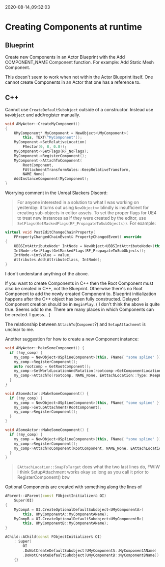 2020-08-14_09:32:03

# Creating Components at runtime

## Blueprint

Create new Components in an Actor Blueprint with the Add COMPONENT_NAME Component function.
For example: Add Static Mesh Component.

This doesn't seem to work when not within the Actor Blueprint itself.
One cannot create Components in an Actor that one has a reference to.


## C++

Cannot use `CreateDefaultSubobject` outside of a constructor.
Instead use `NewObject` and add/register manually.

```c++
void AMyActor::CreateMyComponent()
{
    UMyComponent* MyComponent = NewObject<UMyComponent>(
        this, TEXT("MyComponent"));
    MyComponent->SetRelativeLocation(
        FVector(0, 0, 0.0));
    MyComponent->SetFlags(RF_NoFlags);
    MyComponent->RegisterComponent();
    MyComponent->AttachToComponent(
        RootComponent,
        FAttachmentTransformRules::KeepRelativeTransform,
        NAME_None)
    AddInstanceComponent(MyComponent);
}
```

Worrying comment in the Unreal Slackers Discord:

> For anyone interested in a solution to what I was working on yesterday: it turns out using `NewObject<>` blindly is insufficient for creating sub-objects in editor assets. To set the proper flags for UE4 to treat new instances as if they were created by the editor, use `SetFlags(GetMaskedFlags(RF_PropagateToSubObjects))`. For example:

```c++
virtual void PostEditChangeChainProperty(
    FPropertyChangedChainEvent& PropertyChangedEvent) override
{
    UBBSIntAttributeNode* IntNode = NewObject<UBBSIntAttributeNode>(this);
    IntNode->SetFlags(GetMaskedFlags(RF_PropagateToSubObjects));
    IntNode->intValue = value;
    Attributes.Add(AttributeClass, IntNode);
}
```
I don't understand anything of the above.


If you want to create Components in C++ then the Root Component must also be created in C++, not the Blueprint.
Otherwise there's no Root Component to add the newly created Component to.
Blueprint initialization happens after the C++ object has been fully constructed.
Delayed Component creation should be in `BeginPlay`.
(
I don't think the above is quite true. Seems odd to me. There are many places in which Components can be created. I guess...
)


The relationship between `AttachTo`(`Compoent`?) and `SetupAttachment` is unclear to me.

Another suggestion for how to create a new Component instance:
```c++
void AMyActor::MakeSomeComponent() {
  if (!my_comp) {
    my_comp = NewObject<USplineComponent>(this, FName{ "some spline" });
    my_comp->RegisterComponent();
    auto rootcomp = GetRootComponent();
    my_comp->SetWorldLocationAndRotation(rootcomp->GetComponentLocation(), FRotator::ZeroRotator);
    my_comp->AttachTo(rootcomp, NAME_None, EAttachLocation::Type::KeepWorldPosition);
  }
}
```

```c++
void ASomeActor::MakeSomeComponent() {
  if (!my_comp) {
    my_comp = NewObject<USplineComponent>(this, FName{ "some spline" });
    my_comp->SetupAttachment(RootComponent);
    my_comp->RegisterComponent();
  }
}
```

```c++
void ASomeActor::MakeSomeComponent() {
  if (!my_comp) {
    my_comp = NewObject<USplineComponent>(this, FName{ "some spline" });
    my_comp->RegisterComponent();
    my_comp->AttachToComponent(RootComponent, NAME_None, EAttachLocation::SnapTotarget);
  }
}
```

> `EAttachLocation::SnapToTarget` does what the two last lines do, FWIW
> I think SetupAttachment works okay so long as you call it prior to RegisterComponent() btw


Optional Components are created with something along the lines of
```c++
AParent::AParent(const FObjectInitializer& OI)
    Super(OI)
{
    MyCompA = OI.CreateOptionalDefaultSubobject<UMyComponentA>(
        this, UMyComponentA::MyComponentAName);
    MyCompB = OI.CreateOptionalDefaultSubobject<UMyComponentB>(
        this, UMyComponentB::MyComponentAName);
}

AChild::AChild(const FObjectInitializer& OI)
    : Super(
        OI
        .DoNotCreateDefaultSubobject(UMyComponentA::MyComponentAName)
        .DoNotCreateDefaultSubobject(UMyComponentB::MyComponentBName))
    {}
```